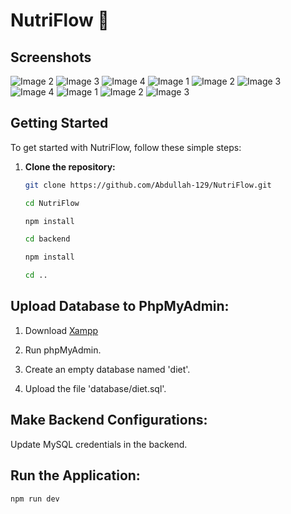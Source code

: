 # NutriFlow 🚀

## Screenshots

![Image 2](https://i.ibb.co/pybndJg/Screenshot-2024-01-17-205934.png)
![Image 3](https://i.ibb.co/pJ3Yhnd/Screenshot-2024-01-17-205946.png)
![Image 4](https://i.ibb.co/BrDPTZg/Screenshot-2024-01-17-205954.png)
![Image 1](https://i.ibb.co/kHM5bc4/Screenshot-2024-01-17-210006.png)
![Image 2](https://i.ibb.co/4W9dT22/Screenshot-2024-01-17-210033.png)
![Image 3](https://i.ibb.co/T47r12y/Screenshot-2024-01-17-210043.png)
![Image 4](https://i.ibb.co/KhzLJM7/Screenshot-2024-01-17-210053.png)
![Image 1](https://i.ibb.co/fkzs8Z1/Screenshot-2024-01-17-210105.png)
![Image 2](https://i.ibb.co/YkSHzsh/Screenshot-2024-01-17-210119.png)
![Image 3](https://i.ibb.co/sJGcR2F/Screenshot-2024-01-17-210130.png)


## Getting Started

To get started with NutriFlow, follow these simple steps:

1. **Clone the repository:**

   ```bash
   git clone https://github.com/Abdullah-129/NutriFlow.git

   cd NutriFlow

   npm install

   cd backend

   npm install

   cd ..
## Upload Database to PhpMyAdmin:

1. Download [Xampp](https://www.apachefriends.org/)

2. Run phpMyAdmin.

3. Create an empty database named 'diet'.

4. Upload the file 'database/diet.sql'.

## Make Backend Configurations:

Update MySQL credentials in the backend.

## Run the Application:

```bash
npm run dev



